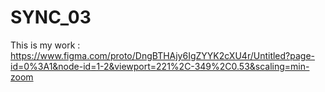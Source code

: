 # SYNC_03


This is my work : https://www.figma.com/proto/DngBTHAjy6IgZYYK2cXU4r/Untitled?page-id=0%3A1&node-id=1-2&viewport=221%2C-349%2C0.53&scaling=min-zoom
